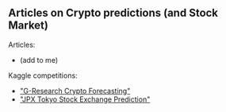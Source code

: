 ## Articles on Crypto predictions (and Stock Market)

Articles:
- (add to me)

Kaggle competitions:
- ["G-Research Crypto Forecasting"](https://www.kaggle.com/competitions/g-research-crypto-forecasting)
- ["JPX Tokyo Stock Exchange Prediction"](https://www.kaggle.com/competitions/jpx-tokyo-stock-exchange-prediction/data)
